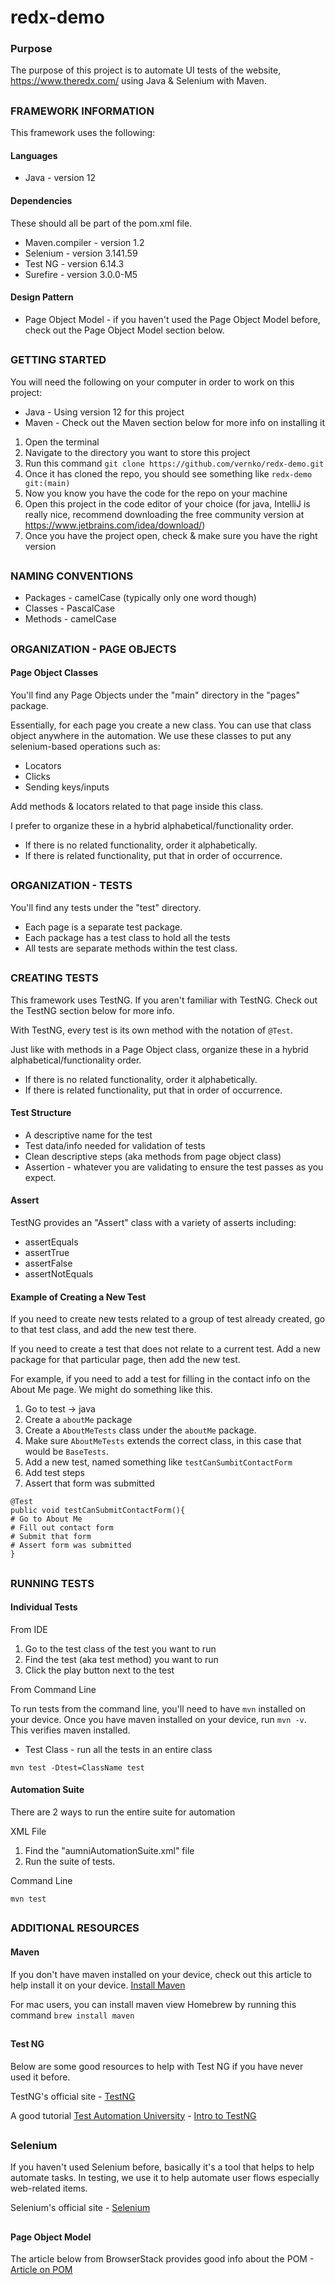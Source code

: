 # redx-demo
### Purpose
The purpose of this project is to automate UI tests of the website, https://www.theredx.com/ using Java & Selenium with Maven.

##
### FRAMEWORK INFORMATION
This framework uses the following:

#### Languages
- Java - version 12

#### Dependencies
These should all be part of the pom.xml file.
- Maven.compiler - version 1.2
- Selenium - version 3.141.59
- Test NG - version 6.14.3
- Surefire - version 3.0.0-M5

#### Design Pattern
- Page Object Model - if you haven't used the Page Object Model before, check out the Page Object Model section below.

##
### GETTING STARTED
You will need the following on your computer in order to work on this project:
* Java - Using version 12 for this project
* Maven - Check out the Maven section below for more info on installing it

1. Open the terminal
2. Navigate to the directory you want to store this project
3. Run this command ```git clone https://github.com/vernko/redx-demo.git```
4. Once it has cloned the repo, you should see something like ```redx-demo git:(main)```
5. Now you know you have the code for the repo on your machine
6. Open this project in the code editor of your choice
(for java, IntelliJ is really nice, recommend downloading the free community version at https://www.jetbrains.com/idea/download/)
7. Once you have the project open, check & make sure you have the right version 

##
### NAMING CONVENTIONS
- Packages - camelCase (typically only one word though)
- Classes - PascalCase
- Methods - camelCase

##
### ORGANIZATION - PAGE OBJECTS
#### Page Object Classes
You'll find any Page Objects under the "main" directory in the "pages" package.

Essentially, for each page you create a new class. You can use that class object anywhere in the automation.
We use these classes to put any selenium-based operations such as:
- Locators
- Clicks
- Sending keys/inputs

Add methods & locators related to that page inside this class.

I prefer to organize these in a hybrid alphabetical/functionality order.
- If there is no related functionality, order it alphabetically.
- If there is related functionality, put that in order of occurrence.

##
### ORGANIZATION - TESTS
 
You'll find any tests under the "test" directory. 
- Each page is a separate test package.
- Each package has a test class to hold all the tests
- All tests are separate methods within the test class. 

##
### CREATING TESTS
This framework uses TestNG. If you aren't familiar with TestNG. Check out the TestNG section below for more info.

With TestNG, every test is its own method with the notation of ```@Test```.

Just like with methods in a Page Object class, organize these in a hybrid alphabetical/functionality order.
- If there is no related functionality, order it alphabetically.
- If there is related functionality, put that in order of occurrence.

#### Test Structure
- A descriptive name for the test
- Test data/info needed for validation of tests
- Clean descriptive steps (aka methods from page object class)
- Assertion - whatever you are validating to ensure the test passes as you expect.

#### Assert
TestNG provides an "Assert" class with a variety of asserts including:
- assertEquals
- assertTrue
- assertFalse
- assertNotEquals

#### Example of Creating a New Test
If you need to create new tests related to a group of test already created, go to that test class, and add the new test there.

If you need to create a test that does not relate to a current test. Add a new package for that particular page, then add the new test.

For example, if you need to add a test for filling in the contact info on the About Me page. We might do something like this.
1. Go to test -> java
2. Create a ```aboutMe``` package
3. Create a ```AboutMeTests``` class under the ```aboutMe``` package.
4. Make sure ```AboutMeTests``` extends the correct class, in this case that would be ```BaseTests```.
5. Add a new test, named something like ```testCanSumbitContactForm```
6. Add test steps
7. Assert that form was submitted
```
@Test
public void testCanSubmitContactForm(){
# Go to About Me
# Fill out contact form
# Submit that form
# Assert form was submitted
}
```
##
### RUNNING TESTS
#### Individual Tests
From IDE
1. Go to the test class of the test you want to run
2. Find the test (aka test method) you want to run
3. Click the play button next to the test

From Command Line

To run tests from the command line, you'll need to have ```mvn``` installed on your device.
Once you have maven installed on your device, run ```mvn -v```. This verifies maven installed.

- Test Class - run all the tests in an entire class

```mvn test -Dtest=ClassName test```

#### Automation Suite
There are 2 ways to run the entire suite for automation

XML File
1. Find the "aumniAutomationSuite.xml" file
2. Run the suite of tests.

Command Line

```mvn test```


##
### ADDITIONAL RESOURCES
#### Maven
If you don't have maven installed on your device, check out this article to help install it on your device.
[Install Maven](https://www.baeldung.com/install-maven-on-windows-linux-mac)

For mac users, you can install maven view Homebrew by running this command ```brew install maven```

##
#### Test NG
Below are some good resources to help with Test NG if you have never used it before.

TestNG's official site - [TestNG](https://testng.org/doc/)

A good tutorial [Test Automation University](https://testautomationu.applitools.com/) - [Intro to TestNG](https://testautomationu.applitools.com/introduction-to-testng/index.html)

##
### Selenium
If you haven't used Selenium before, basically it's a tool that helps to help automate tasks. In testing, we use it to help automate user flows especially web-related items.

Selenium's official site - [Selenium](https://www.theredx.com/)

##
#### Page Object Model
The article below from BrowserStack provides good info about the POM - [Article on POM](https://www.browserstack.com/guide/page-object-model-in-selenium)
